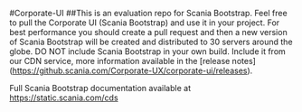 #Corporate-UI
##This is an evaluation repo for Scania Bootstrap.
Feel free to pull the Corporate UI (Scania Bootstrap) and use it in your project. For best performance you should create a pull request and then a new version of Scania Bootstrap will be created and distributed to 30 servers around the globe.
DO NOT include Scania Bootstrap in your own build. Include it from our CDN service, more information available in the [release notes] (https://github.scania.com/Corporate-UX/corporate-ui/releases).

Full Scania Bootstrap documentation available at https://static.scania.com/cds



